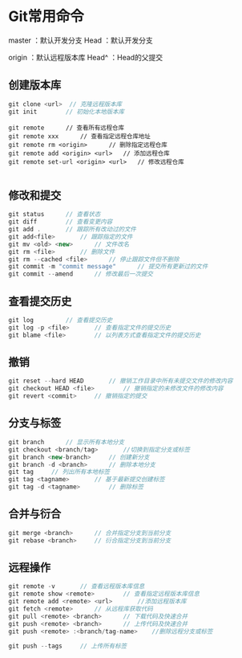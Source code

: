 # Git常用命令

master ：默认开发分支		Head ：默认开发分支

origin ：默认远程版本库		Head^ ：Head的父提交

## 创建版本库

```java
git clone <url>  // 克隆远程版本库
git init		// 初始化本地版本库
```



```
git remote		// 查看所有远程仓库 
git remote xxx		// 查看指定远程仓库地址
git remote rm <origin>		// 删除指定远程仓库
git remote add <origin> <url>	// 添加远程仓库
git remote set-url <origin> <url>	// 修改远程仓库


```



## 修改和提交

```java
git status		// 查看状态
git diff		// 查看变更内容
git add .		// 跟踪所有改动过的文件
git add<file>		// 跟踪指定的文件
git mv <old> <new>		// 文件改名
git rm <file>		// 删除文件
git rm --cached <file>		// 停止跟踪文件但不删除
git commit -m "commit message"		// 提交所有更新过的文件
git commit --amend		// 修改最后一次提交
```

## 查看提交历史

```java
git log 		// 查看提交历史
git log -p <file>		// 查看指定文件的提交历史
git blame <file>		// 以列表方式查看指定文件的提交历史
```

## 撤销

```java
git reset --hard HEAD		// 撤销工作目录中所有未提交文件的修改内容
git checkout HEAD <file>		// 撤销指定的未修改文件的修改内容
git revert <commit>		// 撤销指定的提交
```

## 分支与标签

```java
git branch		// 显示所有本地分支
git checkout <branch/tag>		//切换到指定分支或标签
git branch <new-branch>		// 创建新分支
git branch -d <branch>		// 删除本地分支
git tag		// 列出所有本地标签
git tag <tagname>		// 基于最新提交创建标签
git tag -d <tagname>		// 删除标签
```

## 合并与衍合

```java
git merge <branch>		// 合并指定分支到当前分支
git rebase <branch>		// 衍合指定分支到当前分支
```

## 远程操作

```java
git remote -v		// 查看远程版本库信息
git remote show <remote>		// 查看指定远程版本库信息
git remote add <remote> <url>		//添加远程版本库
git fetch <remote>		// 从远程库获取代码
git pull <remote> <branch>		// 下载代码及快速合并
git push <remote> <branch>		// 上传代码及快速合并
git push <remote> :<branch/tag-name>	//删除远程分支或标签

git push --tags		// 上传所有标签
```

